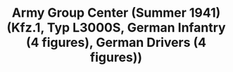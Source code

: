 ---
layout: product
title: "Army Group Center (Summer 1941)   (Kfz.1, Typ L3000S, German Infantry (4 figures), German Drivers (4 figures))"
price: "TBA" 
desc: "Maketa"
img_path: "/assets/img/ICM DS3502.webp"
brand: "N/A"
available: false
special_offer: false
new: false
soon: false
cat: "010000"
subcat: "013600"
subsubcat: "0N/A"
sifra: "ICM DS3502"
popular: false
spec: false
---